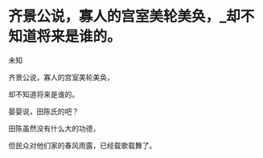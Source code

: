 # 齐景公说，寡人的宫室美轮美奂，_却不知道将来是谁的。

未知

齐景公说，寡人的宫室美轮美奂，

却不知道将来是谁的。

晏婴说，田陈氏的吧？

田陈虽然没有什么大的功德，

但民众对他们家的春风雨露，已经载歌载舞了。